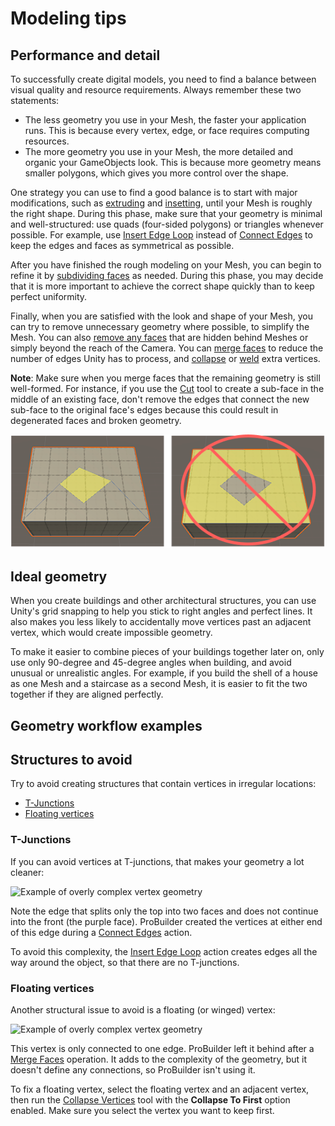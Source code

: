 # Modeling tips

## Performance and detail

To successfully create digital models, you need to find a balance between visual quality and resource requirements. Always remember these two statements:

- The less geometry you use in your Mesh, the faster your application runs. This is because every vertex, edge, or face requires computing resources.
- The more geometry you use in your Mesh, the more detailed and organic your GameObjects look. This is because more geometry means smaller polygons, which gives you more control over the shape.

One strategy you can use to find a good balance is to start with major modifications, such as [extruding](Face_Extrude.md) and [insetting](Face_Inset.md), until your Mesh is roughly the right shape. During this phase, make sure that your geometry is minimal and well-structured: use quads (four-sided polygons) or triangles whenever possible. For example, use [Insert Edge Loop](Edge_InsertLoop.md) instead of [Connect Edges](Edge_Connect.md) to keep the edges and faces as symmetrical as possible.

After you have finished the rough modeling on your Mesh, you can begin to refine it by [subdividing faces](Face_Subdivide.md) as needed. During this phase, you may decide that it is more important to achieve the correct shape quickly than to keep perfect uniformity.

Finally, when you are satisfied with the look and shape of your Mesh, you can try to remove unnecessary geometry where possible, to simplify the Mesh. You can also [remove any faces](Face_Delete.md) that are hidden behind Meshes or simply beyond the reach of the Camera. You can [merge faces](Face_Merge.md) to reduce the number of edges Unity has to process, and [collapse](Vert_Collapse.md) or [weld](Vert_Weld.md) extra vertices. 

**Note**: Make sure when you merge faces that the remaining geometry is still well-formed. For instance, if you use the [Cut](cut-tool.md) tool to create a sub-face in the middle of an existing face, don't remove the edges that connect the new sub-face to the original face's edges because this could result in degenerated faces and broken geometry. 

![After you cut a face, extra edges secure the new face's integrity. Removing those images makes the new face unstable](images/cut-tool-nomerge.png)





## Ideal geometry

When you create buildings and other architectural structures, you can use Unity's grid snapping to help you stick to right angles and perfect lines. It also makes you less likely to accidentally move vertices past an adjacent vertex, which would create impossible geometry.

To make it easier to combine pieces of your buildings together later on, only use only 90-degree and 45-degree angles when building, and avoid unusual or unrealistic angles. For example, if you build the shell of a house as one Mesh and a staircase as a second Mesh, it is easier to fit the two together if they are aligned perfectly.



## Geometry workflow examples



<a name="bad_verts"></a>

## Structures to avoid

Try to avoid creating structures that contain vertices in irregular locations:

- [T-Junctions](#tjoint)
- [Floating vertices](#floatv)



<a name="tjoint"></a>

### T-Junctions

If you can avoid vertices at T-junctions, that makes your geometry a lot cleaner:

![Example of overly complex vertex geometry](images/Example_T-Junction.png)

Note the edge that splits only the top into two faces and does not continue into the front (the purple face). ProBuilder created the vertices at either end of this edge during a [Connect Edges](Edge_Connect.md) action. 

To avoid this complexity, the [Insert Edge Loop](Edge_InsertLoop.md) action creates edges all the way around the object, so that there are no T-junctions.



<a name="floatv"></a>

### Floating vertices

Another structural issue to avoid is a floating (or winged) vertex:

![Example of overly complex vertex geometry](images/Example_FloatingVerts.png)

This vertex is only connected to one edge. ProBuilder left it behind after a [Merge Faces](Face_Merge.md) operation. It adds to the complexity of the geometry, but it doesn't define any connections, so ProBuilder isn't using it.

To fix a floating vertex, select the floating vertex and an adjacent vertex, then run the [Collapse Vertices](Vert_Collapse.md) tool with the **Collapse To First** option enabled. Make sure you select the vertex you want to keep first.

